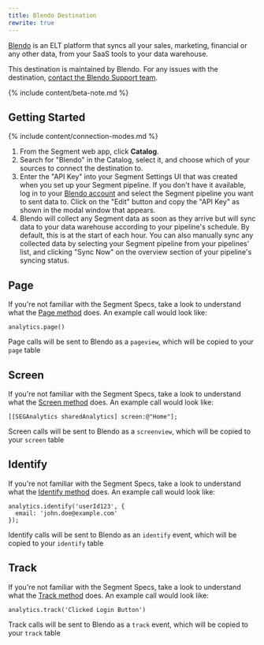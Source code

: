 ```yaml
---
title: Blendo Destination
rewrite: true
---
```


[Blendo](https://www.blendo.co/?utm_source=segmentio&utm_medium=docs&utm_campaign=partners) is an ELT platform that syncs all your sales, marketing, financial or any other data, from your SaaS tools to your data warehouse.

This destination is maintained by Blendo. For any issues with the destination, [contact the Blendo Support team](mailto:help@blendo.co).

{% include content/beta-note.md %}

## Getting Started

{% include content/connection-modes.md %}

1. From the Segment web app, click **Catalog**.
2. Search for "Blendo" in the Catalog, select it, and choose which of your sources to connect the destination to.
3. Enter the "API Key" into your Segment Settings UI that was created when you set up your Segment pipeline. If you don't have it available, log in to your [Blendo account](https://app.blendo.co) and select the Segment pipeline you want to sent data to. Click on the "Edit" button and copy the "API Key" as shown in the modal window that appears.
4. Blendo will collect any Segment data as soon as they arrive but will sync data to your data warehouse according to your pipeline's schedule. By default, this is at the start of each hour. You can also manually sync any collected data by selecting your Segment pipeline from your pipelines' list, and clicking "Sync Now" on the overview section of your pipeline's syncing status.


## Page

If you're not familiar with the Segment Specs, take a look to understand what the [Page method](/docs/connections/spec/page/) does. An example call would look like:

```
analytics.page()
```

Page calls will be sent to Blendo as a `pageview`, which will be copied to your `page` table


## Screen

If you're not familiar with the Segment Specs, take a look to understand what the [Screen method](/docs/connections/spec/page/) does. An example call would look like:

```
[[SEGAnalytics sharedAnalytics] screen:@"Home"];
```

Screen calls will be sent to Blendo as a `screenview`, which will be copied to your `screen` table


## Identify

If you're not familiar with the Segment Specs, take a look to understand what the [Identify method](/docs/connections/spec/identify/) does. An example call would look like:

```
analytics.identify('userId123', {
  email: 'john.doe@example.com'
});
```

Identify calls will be sent to Blendo as an `identify` event, which will be copied to your `identify` table


## Track

If you're not familiar with the Segment Specs, take a look to understand what the [Track method](/docs/connections/spec/track/) does. An example call would look like:

```
analytics.track('Clicked Login Button')
```

Track calls will be sent to Blendo as a `track` event, which will be copied to your `track` table
